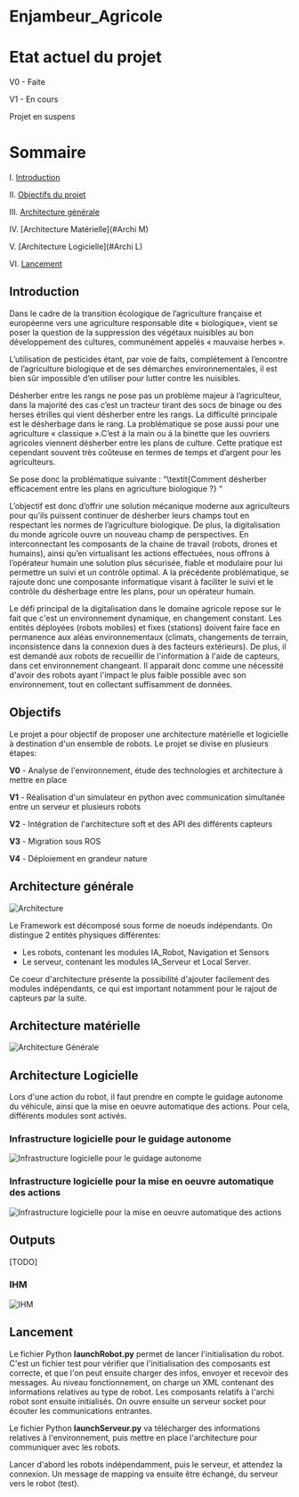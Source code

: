 # Enjambeur_Agricole

# Etat actuel du projet

V0 - Faite 

V1 - En cours

Projet en suspens

# Sommaire

I. [Introduction](#Introduction)

II. [Objectifs du projet](#Objectifs)

III. [Architecture générale](#ArchiG)

IV. [Architecture Matérielle](#Archi M)

V. [Architecture Logicielle](#Archi L)

VI. [Lancement](#Lancement)

## Introduction <a id="Introduction"></a>
Dans le cadre de la transition écologique de l’agriculture française et européenne vers une agriculture responsable dite « biologique», vient se poser la question de la suppression des végétaux nuisibles au bon développement des cultures, communément appelés « mauvaise herbes ».  

L’utilisation de pesticides étant, par voie de faits, complétement à l’encontre de l’agriculture biologique et de ses démarches environnementales, il est bien sûr impossible d’en utiliser pour lutter contre les nuisibles.


Désherber entre les rangs ne pose pas un problème majeur à l’agriculteur, dans la majorité des cas c’est un tracteur tirant des socs de binage ou des herses étrilles qui vient désherber entre les rangs. La difficulté principale est le désherbage dans le rang. La problématique se pose aussi pour une agriculture « classique ».C’est à la main ou à la binette que les ouvriers agricoles viennent désherber entre les plans de culture. Cette pratique est cependant souvent très coûteuse en termes de temps et d’argent pour les agriculteurs.

Se pose donc la problématique suivante : “\textit{Comment désherber efficacement entre les plans en agriculture biologique ?} “

L’objectif est donc d’offrir une solution mécanique moderne aux agriculteurs pour qu’ils puissent continuer de désherber leurs champs tout en respectant les normes de l’agriculture biologique. De plus, la digitalisation du monde agricole ouvre un nouveau champ de perspectives. En interconnectant les composants de la chaine de travail (robots, drones et humains), ainsi qu’en virtualisant les actions effectuées, nous offrons à l’opérateur humain une solution plus sécurisée, fiable et modulaire pour lui permettre un suivi et un contrôle optimal. A la précédente problématique, se rajoute donc une composante informatique visant à faciliter le suivi et le contrôle du désherbage entre les plans, pour un opérateur humain.

Le défi principal de la digitalisation dans le domaine agricole repose sur le fait que c'est un environnement dynamique, en changement constant. Les entités déployées (robots mobiles) et fixes (stations) doivent faire face en permanence aux aléas environnementaux (climats, changements de terrain, inconsistence dans la connexion dues à des facteurs extérieurs).
De plus, il est demandé aux robots de recueillir de l'information à l'aide de capteurs, dans cet environnement changeant. Il apparait donc comme une nécessité d'avoir des robots ayant l'impact le plus faible possible avec son environnement, tout en collectant suffisamment de données.

## Objectifs <a id="Objectifs"></a>

Le projet a pour objectif de proposer une architecture matérielle et logicielle à destination d'un ensemble de robots.
Le projet se divise en plusieurs étapes:

**V0** - Analyse de l'environnement, étude des technologies et architecture à mettre en place

**V1** - Réalisation d'un simulateur en python avec communication simultanée entre un serveur et plusieurs robots

**V2** - Intégration de l'architecture soft et des API des différents capteurs

**V3** - Migration sous ROS

**V4** - Déploiement en grandeur nature

## Architecture générale <a id="ArchiG"></a>

![Architecture](docs/img/CoeurArchi.jpg)

Le Framework est décomposé sous forme de noeuds indépendants.
On distingue 2 entités physiques différentes:
- Les robots, contenant les modules IA_Robot, Navigation et Sensors
- Le serveur, contenant les modules IA_Serveur et Local Server.

Ce coeur d'architecture présente la possibilité d'ajouter facilement des modules indépendants, ce qui est important notamment pour le rajout de capteurs par la suite.


## Architecture matérielle <a id="Archi M"></a>

![Architecture Générale](docs/img/Archi_Generale_Lora.jpg)

## Architecture Logicielle <a id="Archi L"></a>

Lors d'une action du robot, il faut prendre en compte le guidage autonome du véhicule, ainsi que la mise en oeuvre automatique des actions. Pour cela, différents modules sont activés.


### Infrastructure logicielle pour le guidage autonome

![Infrastructure logicielle pour le guidage autonome](docs/img/AVG.jpg)

### Infrastructure logicielle pour la mise en oeuvre automatique des actions

![Infrastructure logicielle pour la mise en oeuvre automatique des actions](docs/img/AIF.jpg)


## Outputs <a id="Outputs"></a>
[TODO]

### IHM
![IHM](docs/img/front.PNG)

## Lancement <a id="Lancement"></a>

Le fichier Python **launchRobot.py** permet de lancer l'initialisation du robot. C'est un fichier test pour vérifier que l'initialisation des composants est correcte, et que l'on peut ensuite charger des infos, envoyer et recevoir des messages. Au niveau fonctionnement, on charge un XML contenant des informations relatives au type de robot. Les composants relatifs à l'archi robot sont ensuite initialisés. On ouvre ensuite un serveur socket pour écouter les communications entrantes.


Le fichier Python **launchServeur.py** va télécharger des informations relatives à l'environnement, puis mettre en place l'architecture pour communiquer avec les robots.

Lancer d'abord les robots indépendamment, puis le serveur, et attendez la connexion. Un message de mapping va ensuite être échangé, du serveur vers le robot (test).
